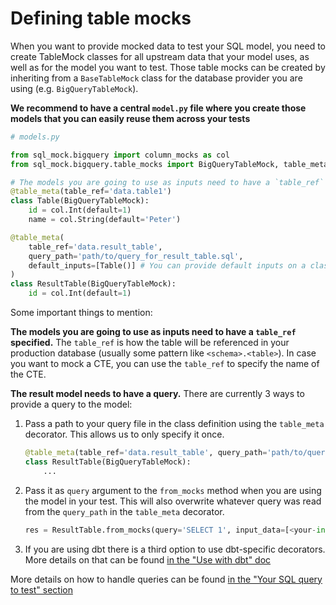 # Defining table mocks

When you want to provide mocked data to test your SQL model, you need to create TableMock classes for all upstream data that your model uses, as well as for the model you want to test. Those table mocks can be created by inheriting from a `BaseTableMock` class for the database provider you are using (e.g. `BigQueryTableMock`).

**We recommend to have a central `model.py` file where you create those models that you can easily reuse them across your tests**

```python
# models.py

from sql_mock.bigquery import column_mocks as col
from sql_mock.bigquery.table_mocks import BigQueryTableMock, table_meta

# The models you are going to use as inputs need to have a `table_ref` specified
@table_meta(table_ref='data.table1')
class Table(BigQueryTableMock):
    id = col.Int(default=1)
    name = col.String(default='Peter')

@table_meta(
    table_ref='data.result_table',
    query_path='path/to/query_for_result_table.sql',
    default_inputs=[Table()] # You can provide default inputs on a class level
)
class ResultTable(BigQueryTableMock):
    id = col.Int(default=1)
```

Some important things to mention:

**The models you are going to use as inputs need to have a `table_ref` specified.**
The `table_ref` is how the table will be referenced in your production database (usually some pattern like `<schema>.<table>`).
In case you want to mock a CTE, you can use the `table_ref` to specify the name of the CTE.

**The result model needs to have a query.**
There are currently 3 ways to provide a query to the model:

1. Pass a path to your query file in the class definition using the `table_meta` decorator. This allows us to only specify it once.

    ```python
    @table_meta(table_ref='data.result_table', query_path='path/to/query_for_result_table.sql')
    class ResultTable(BigQueryTableMock):
        ...
    ```

2. Pass it as `query` argument to the `from_mocks` method when you are using the model in your test. This will also overwrite whatever query was read from the `query_path` in the `table_meta` decorator.

    ```python
    res = ResultTable.from_mocks(query='SELECT 1', input_data=[<your-input-mocks-table-instances>])
    ```

3. If you are using dbt there is a third option to use dbt-specific decorators. More details on that can be found [in the "Use with dbt" doc](./dbt.md)

More details on how to handle queries can be found [in the "Your SQL query to test" section](./your_sql_query_to_test.md)
